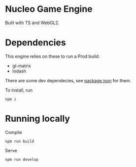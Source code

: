 # Nucleo Game Engine

Built with TS and WebGL2.

# Dependencies
This engine relies on these to run a Prod build:
 * gl-matrix
 * lodash

There are some dev dependecies, see [package.json](https://github.com/IgorSteps/nucleo/blob/master/package.json) for them.

To install, run 
```
npm i
```

# Running locally
Compile 
```
npm run build
```
Serve 
```
npm run develop
```
